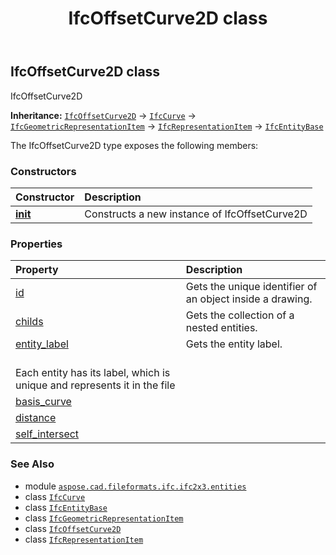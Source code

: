 ﻿---
title: IfcOffsetCurve2D class
second_title: Aspose.CAD for Python via .NET API References
description: 
type: docs
weight: 3320
url: /python-net/aspose.cad.fileformats.ifc.ifc2x3.entities/ifcoffsetcurve2d/
is_root: false
---

## IfcOffsetCurve2D class

IfcOffsetCurve2D



**Inheritance:** [`IfcOffsetCurve2D`](/cad/python-net/aspose.cad.fileformats.ifc.ifc2x3.entities/ifcoffsetcurve2d) → 
[`IfcCurve`](/cad/python-net/aspose.cad.fileformats.ifc.ifc2x3.entities/ifccurve) → 
[`IfcGeometricRepresentationItem`](/cad/python-net/aspose.cad.fileformats.ifc.ifc2x3.entities/ifcgeometricrepresentationitem) → 
[`IfcRepresentationItem`](/cad/python-net/aspose.cad.fileformats.ifc.ifc2x3.entities/ifcrepresentationitem) → 
[`IfcEntityBase`](/cad/python-net/aspose.cad.fileformats.ifc/ifcentitybase)



The IfcOffsetCurve2D type exposes the following members:

### Constructors
| Constructor | Description |
| :- | :- |
| [__init__](/cad/python-net/aspose.cad.fileformats.ifc.ifc2x3.entities/ifcoffsetcurve2d/__init__/#) | Constructs a new instance of IfcOffsetCurve2D |


### Properties
| Property | Description |
| :- | :- |
| [id](/cad/python-net/aspose.cad.fileformats.ifc.ifc2x3.entities/ifcoffsetcurve2d/id) | Gets the unique identifier of an object inside a drawing. |
| [childs](/cad/python-net/aspose.cad.fileformats.ifc.ifc2x3.entities/ifcoffsetcurve2d/childs) | Gets the collection of a nested entities. |
| [entity_label](/cad/python-net/aspose.cad.fileformats.ifc.ifc2x3.entities/ifcoffsetcurve2d/entity_label) | Gets the entity label.<br/>Each entity has its label, which is unique and represents it in the file |
| [basis_curve](/cad/python-net/aspose.cad.fileformats.ifc.ifc2x3.entities/ifcoffsetcurve2d/basis_curve) |  |
| [distance](/cad/python-net/aspose.cad.fileformats.ifc.ifc2x3.entities/ifcoffsetcurve2d/distance) |  |
| [self_intersect](/cad/python-net/aspose.cad.fileformats.ifc.ifc2x3.entities/ifcoffsetcurve2d/self_intersect) |  |



### See Also
* module [`aspose.cad.fileformats.ifc.ifc2x3.entities`](..)
* class [`IfcCurve`](/cad/python-net/aspose.cad.fileformats.ifc.ifc2x3.entities/ifccurve)
* class [`IfcEntityBase`](/cad/python-net/aspose.cad.fileformats.ifc/ifcentitybase)
* class [`IfcGeometricRepresentationItem`](/cad/python-net/aspose.cad.fileformats.ifc.ifc2x3.entities/ifcgeometricrepresentationitem)
* class [`IfcOffsetCurve2D`](/cad/python-net/aspose.cad.fileformats.ifc.ifc2x3.entities/ifcoffsetcurve2d)
* class [`IfcRepresentationItem`](/cad/python-net/aspose.cad.fileformats.ifc.ifc2x3.entities/ifcrepresentationitem)
